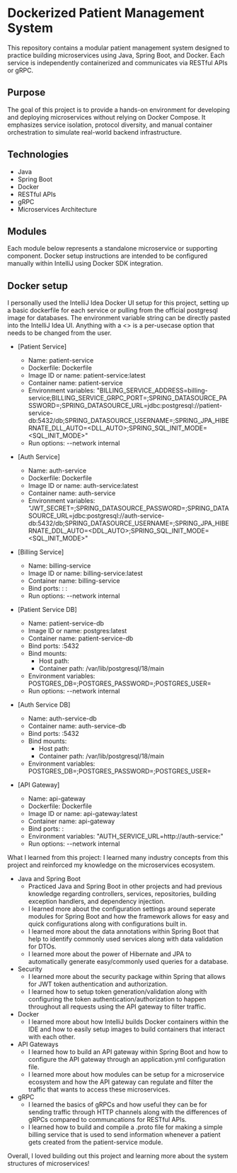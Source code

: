 # Dockerized Patient Management System

This repository contains a modular patient management system designed to practice building microservices using Java, Spring Boot, and Docker. Each service is independently containerized and communicates via RESTful APIs or gRPC.

## Purpose

The goal of this project is to provide a hands-on environment for developing and deploying microservices without relying on Docker Compose. It emphasizes service isolation, protocol diversity, and manual container orchestration to simulate real-world backend infrastructure.

## Technologies

- Java
- Spring Boot
- Docker
- RESTful APIs
- gRPC
- Microservices Architecture

## Modules

Each module below represents a standalone microservice or supporting component. Docker setup instructions are intended to be configured manually within IntelliJ using Docker SDK integration.

## Docker setup
I personally used the IntelliJ Idea Docker UI setup for this project, setting up a basic dockerfile for each service or pulling from the official postgresql image for databases.
The environment variable string can be directly pasted into the IntelliJ Idea UI. Anything with a <> is a per-usecase option that needs to be changed from the user.

- [Patient Service]
  - Name: patient-service
  - Dockerfile: Dockerfile
  - Image ID or name: patient-service:latest
  - Container name: patient-service
  - Environment variables: "BILLING_SERVICE_ADDRESS=billing-service;BILLING_SERVICE_GRPC_PORT=<port>;SPRING_DATASOURCE_PASSWORD=<database password>;SPRING_DATASOURCE_URL=jdbc:postgresql://patient-service-db:5432/db;SPRING_DATASOURCE_USERNAME=<database username>;SPRING_JPA_HIBERNATE_DLL_AUTO=<DLL_AUTO>;SPRING_SQL_INIT_MODE=<SQL_INIT_MODE>"
  - Run options: --network internal

- [Auth Service]
  - Name: auth-service
  - Dockerfile: Dockerfile
  - Image ID or name: auth-service:latest
  - Container name: auth-service
  - Environment variables: "JWT_SECRET=<Generated JWT secret>;SPRING_DATASOURCE_PASSWORD=<password>;SPRING_DATASOURCE_URL=jdbc:postgresql://auth-service-db:5432/db;SPRING_DATASOURCE_USERNAME=<username>;SPRING_JPA_HIBERNATE_DDL_AUTO=<DDL_AUTO>;SPRING_SQL_INIT_MODE=<SQL_INIT_MODE>"

- [Billing Service]
  - Name: billing-service
  - Image ID or name: billing-service:latest
  - Container name: billing-service
  - Bind ports: <host port>:<container port> <host port>:<container port>
  - Run options: --network internal

- [Patient Service DB]
  - Name: patient-service-db
  - Image ID or name: postgres:latest
  - Container name: patient-service-db
  - Bind ports: <host port>:5432
  - Bind mounts:
    - Host path: <host path address>
    - Container path: /var/lib/postgresql/18/main
  - Environment variables: POSTGRES_DB=<db name>;POSTGRES_PASSWORD=<database password>;POSTGRES_USER=<database username>
  - Run options: --network internal

- [Auth Service DB]
  - Name: auth-service-db
  - Container name: auth-service-db
  - Bind ports: <host port>:5432
  - Bind mounts:
    - Host path: <host path address>
    - Container path: /var/lib/postgresql/18/main
  - Environment variables: POSTGRES_DB=<db name>;POSTGRES_PASSWORD=<database password>;POSTGRES_USER=<database username>

 - [API Gateway]
   - Name: api-gateway
   - Dockerfile: Dockerfile
   - Image ID or name: api-gateway:latest
   - Container name: api-gateway
   - Bind ports: <host port>:<container port>
   - Environment variables: "AUTH_SERVICE_URL=http://auth-service:<auth service port>"
   - Run options: --network internal

What I learned from this project:
I learned many industry concepts from this project and reinforced my knowledge on the microservices ecosystem.
 - Java and Spring Boot
   - Practiced Java and Spring Boot in other projects and had previous knowledge regarding controllers, services, repositories, building exception handlers, and dependency injection.
   - I learned more about the configuration settings around seperate modules for Spring Boot and how the framework allows for easy and quick configurations along with configurations built in.
   - I learned more about the data annotations within Spring Boot that help to identify commonly used services along with data validation for DTOs.
   - I learned more about the power of Hibernate and JPA to automatically generate easy/commonly used queries for a database. 
 - Security
   - I learned more about the security package within Spring that allows for JWT token authentication and authorization.
   - I learned how to setup token generation/validation along with configuring the token authentication/authorization to happen throughout all requests using the API gateway to filter traffic.
 - Docker
   - I learned more about how IntelliJ builds Docker containers within the IDE and how to easily setup images to build containers that interact with each other.
 - API Gateways
   - I learned how to build an API gateway within Spring Boot and how to configure the API gateway through an application.yml configuration file.
   - I learned more about how modules can be setup for a microservice ecosystem and how the API gateway can regulate and filter the traffic that wants to access these microservices.
 - gRPC
   - I learned the basics of gRPCs and how useful they can be for sending traffic through HTTP channels along with the differences of gRPCs compared to communcations for RESTful APIs.
   - I learned how to build and compile a .proto file for making a simple billing service that is used to send information whenever a patient gets created from the patient-service module.

  Overall, I loved building out this project and learning more about the system structures of microservices!

